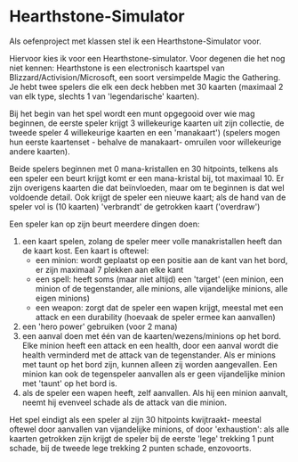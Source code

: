 # Hearthstone-Simulator

Als oefenproject met klassen stel ik een Hearthstone-Simulator voor.

Hiervoor kies ik voor een Hearthstone-simulator. Voor degenen die het nog niet kennen: Hearthstone is een electronisch kaartspel van Blizzard/Activision/Microsoft, een soort versimpelde Magic the Gathering. Je hebt twee spelers die elk een deck hebben met 30 kaarten (maximaal 2 van elk type, slechts 1 van 'legendarische' kaarten).

Bij het begin van het spel wordt een munt opgegooid over wie mag beginnen, de eerste speler krijgt 3 willekeurige kaarten uit zijn collectie, de tweede speler 4 willekeurige kaarten en een 'manakaart') (spelers mogen hun eerste kaartenset - behalve de manakaart- omruilen voor willekeurige andere kaarten).

Beide spelers beginnen met 0 mana-kristallen en 30 hitpoints, telkens als een speler een beurt krijgt komt er een mana-kristal bij, tot maximaal 10. Er zijn overigens kaarten die dat beïnvloeden, maar om te beginnen is dat wel voldoende detail. Ook krijgt de speler een nieuwe kaart; als de hand van de speler vol is (10 kaarten) 'verbrandt' de getrokken kaart ('overdraw')

Een speler kan op zijn beurt meerdere dingen doen:
1. een kaart spelen, zolang de speler meer volle manakristallen heeft dan de kaart kost. Een kaart is oftewel:
   - een minion: wordt geplaatst op een positie aan de kant van het bord, er zijn maximaal 7 plekken aan elke kant
   - een spell: heeft soms (maar niet altijd) een 'target' (een minion, een minion of de tegenstander, alle minions, alle vijandelijke minions, alle eigen minions)
   - een weapon: zorgt dat de speler een wapen krijgt, meestal met een attack en een durability (hoevaak de speler ermee kan aanvallen)
2. een 'hero power' gebruiken (voor 2 mana)
3. een aanval doen met één van de kaarten/wezens/minions op het bord. Elke minion heeft een attack en een health, door een aanval wordt die health verminderd met de attack van de tegenstander. Als er minions met taunt op het bord zijn, kunnen alleen zij worden aangevallen. Een minion kan  ook de tegenspeler aanvallen als er geen vijandelijke minion met 'taunt' op het bord is.
4. als de speler een wapen heeft, zelf aanvallen. Als hij een minion aanvalt, neemt hij evenveel schade als de attack van die minion.

Het spel eindigt als een speler al zijn 30 hitpoints kwijtraakt- meestal oftewel door aanvallen van vijandelijke minions, of door 'exhaustion': als alle kaarten getrokken zijn krijgt de speler bij de eerste 'lege' trekking 1 punt schade, bij de tweede lege trekking 2 punten schade, enzovoorts.
